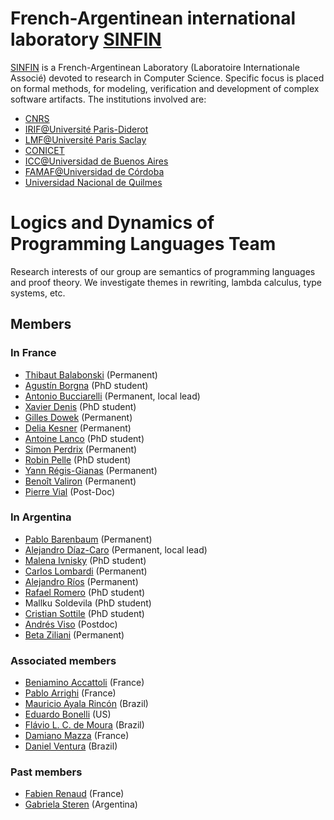 # French-Argentinean international laboratory [SINFIN](http://www.lia-sinfin.org)

[SINFIN](http://www.lia-sinfin.org) is a French-Argentinean Laboratory (Laboratoire Internationale Associé) devoted to research in Computer Science. Specific focus is placed on formal methods, for modeling, verification and development of complex software artifacts.
The institutions involved are:
- [CNRS](http://www.cnrs.fr/)
- [IRIF@Université Paris-Diderot](http://www.irif.fr/)
- [LMF@Université Paris Saclay](https://lmf.cnrs.fr/)
- [CONICET](http://www.conicet.gov.ar/web/conicet/inicio)
- [ICC@Universidad de Buenos Aires](https://icc.fcen.uba.ar/)
- [FAMAF@Universidad de Córdoba](https://www.famaf.unc.edu.ar)
- [Universidad Nacional de Quilmes](http://www.unq.edu.ar)

# Logics and Dynamics of Programming Languages Team

Research interests of our group are semantics of programming languages and proof theory. We investigate themes in rewriting, lambda calculus, type systems, etc.

## Members
### In France

- [Thibaut Balabonski](https://www.lri.fr/~blsk) (Permanent)
- [Agustín Borgna](https://github.com/ABorgna) (PhD student)
- [Antonio Bucciarelli](https://www.irif.fr/~buccia/) (Permanent, local lead)
- [Xavier Denis](http://xav.io/) (PhD student)
- [Gilles Dowek](http://www.lsv.fr/~dowek/) (Permanent)
- [Delia Kesner](https://www.irif.fr/~kesner/) (Permanent)
- [Antoine Lanco](https://vals.lri.fr) (PhD student)
- [Simon Perdrix](https://members.loria.fr/SPerdrix/) (Permanent)
- [Robin Pelle](https://vals.lri.fr) (PhD student)
- [Yann Régis-Gianas](http://yann.regis-gianas.org) (Permanent)
- [Benoît Valiron](http://www.monoidal.net) (Permanent)
- [Pierre Vial](https://www.irif.fr/~pvial/) (Post-Doc)

### In Argentina

- [Pablo Barenbaum](https://foones.github.io) (Permanent)
- [Alejandro Díaz-Caro](https://staff.dc.uba.ar/adiazcaro/) (Permanent, local lead)
- [Malena Ivnisky](http://mivnisky.github.io/) (PhD student)
- [Carlos Lombardi](https://www-2.dc.uba.ar/grupinv/lorel/) (Permanent)
- [Alejandro Ríos](https://www-2.dc.uba.ar/grupinv/lorel/) (Permanent)
- [Rafael Romero](https://leafarromero.github.io/) (PhD student)
- Mallku Soldevila (PhD student)
- [Cristian Sottile](https://cfsottile.github.io/) (PhD student)
- [Andrés Viso](https://firuzz.github.io/) (Postdoc)
- [Beta Ziliani](https://people.mpi-sws.org/~beta/) (Permanent)

### Associated members

- [Beniamino Accattoli](https://sites.google.com/site/beniaminoaccattoli/) (France)
- [Pablo Arrighi](https://pageperso.lif.univ-mrs.fr/pablo.arrighi/) (France)
- [Mauricio Ayala Rincón](http://www.mat.unb.br/ayala/) (Brazil)
- [Eduardo Bonelli](https://www.cs.stevens.edu/~ebonelli/) (US)
- [Flávio L. C. de Moura](http://www.cic.unb.br/~flavio/) (Brazil)
- [Damiano Mazza](http://www-lipn.univ-paris13.fr/~mazza/) (France)
- [Daniel Ventura](http://www.mat.unb.br/~ventura/) (Brazil)

### Past members

- [Fabien Renaud](http://www.lix.polytechnique.fr/~renaud/) (France)
- [Gabriela Steren](https://www-2.dc.uba.ar/grupinv/lorel/) (Argentina)
